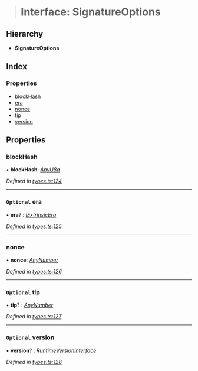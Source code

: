 > # Interface: SignatureOptions

## Hierarchy

* **SignatureOptions**

## Index

### Properties

* [blockHash](_types_.signatureoptions.md#blockhash)
* [era](_types_.signatureoptions.md#optional-era)
* [nonce](_types_.signatureoptions.md#nonce)
* [tip](_types_.signatureoptions.md#optional-tip)
* [version](_types_.signatureoptions.md#optional-version)

## Properties

###  blockHash

• **blockHash**: *[AnyU8a](../modules/_types_.md#anyu8a)*

*Defined in [types.ts:124](https://github.com/polkadot-js/api/blob/ebc2fbe/packages/types/src/types.ts#L124)*

___

### `Optional` era

• **era**? : *[IExtrinsicEra](_types_.iextrinsicera.md)*

*Defined in [types.ts:125](https://github.com/polkadot-js/api/blob/ebc2fbe/packages/types/src/types.ts#L125)*

___

###  nonce

• **nonce**: *[AnyNumber](../modules/_types_.md#anynumber)*

*Defined in [types.ts:126](https://github.com/polkadot-js/api/blob/ebc2fbe/packages/types/src/types.ts#L126)*

___

### `Optional` tip

• **tip**? : *[AnyNumber](../modules/_types_.md#anynumber)*

*Defined in [types.ts:127](https://github.com/polkadot-js/api/blob/ebc2fbe/packages/types/src/types.ts#L127)*

___

### `Optional` version

• **version**? : *[RuntimeVersionInterface](_types_.runtimeversioninterface.md)*

*Defined in [types.ts:128](https://github.com/polkadot-js/api/blob/ebc2fbe/packages/types/src/types.ts#L128)*